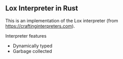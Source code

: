 ## Lox Interpreter in Rust

This is an implementation of the Lox interpreter (from https://craftinginterpreters.com).


Interpreter features

- Dynamically typed
- Garbage collected

